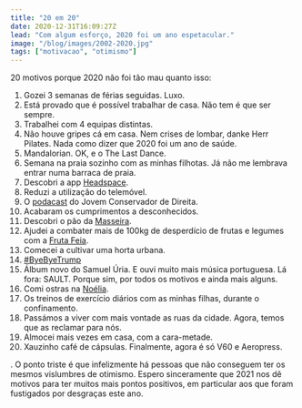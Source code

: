 ```yaml
---
title: "20 em 20"
date: 2020-12-31T16:09:27Z
lead: "Com algum esforço, 2020 foi um ano espetacular."
image: "/blog/images/2002-2020.jpg"
tags: ["motivacao", "otimismo"]
---
```

20 motivos porque 2020 não foi tão mau quanto isso:

1. Gozei 3 semanas de férias seguidas. Luxo.
2. Está provado que é possível trabalhar de casa. Não tem é que ser sempre.
3. Trabalhei com 4 equipas distintas.
4. Não houve gripes cá em casa. Nem crises de lombar, danke Herr Pilates. Nada como dizer que 2020 foi um ano de saúde.
5. Mandalorian. OK, e o The Last Dance.
6. Semana na praia sozinho com as minhas filhotas. Já não me lembrava entrar numa barraca de praia.
7. Descobri a app [Headspace](https://www.headspace.com).
8. Reduzi a utilização do telemóvel.
9. O [podacast](https://podcasts.apple.com/gb/podcast/jovem-conservador-de-direita/id1364259693) do Jovem Conservador de Direita.
10. Acabaram os cumprimentos a desconhecidos.
11. Descobri o pão da [Masseira](https://www.facebook.com/masseirapadaria/).
12. Ajudei a combater mais de 100kg de desperdício de frutas e legumes com a [Fruta Feia](https://frutafeia.pt/).
13. Comecei a cultivar uma horta urbana.
14. [#ByeByeTrump](https://twitter.com/search?q=%23byebyetrump)
15. Álbum novo do Samuel Úria. E ouvi muito mais música portuguesa. Lá fora: SAULT. Porque sim, por todos os motivos e ainda mais alguns.
16. Comi ostras na [Noélia](https://pt-pt.facebook.com/noeliaejeronimorestaurante/).
17. Os treinos de exercício diários com as minhas filhas, durante o confinamento.
18. Passámos a viver com mais vontade as ruas da cidade. Agora, temos que as reclamar para nós.
19. Almocei mais vezes em casa, com a cara-metade.
20. Xauzinho café de cápsulas. Finalmente, agora é só V60 e Aeropress.

.
O ponto triste é que infelizmente há pessoas que não conseguem ter os mesmos vislumbres de otimismo. Espero sinceramente que 2021 nos dê motivos para ter muitos mais pontos positivos, em particular aos que foram fustigados por desgraças este ano.